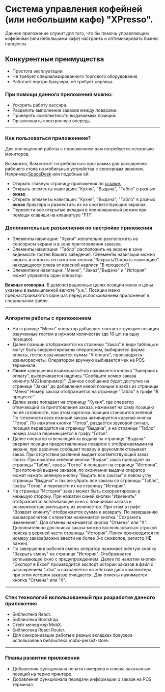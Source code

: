 <h1>
    Система управления кофейней (или небольшим кафе) "XPresso".
</h1>


<p>
    Данное приложение служит для того, что бы помочь управляющим кофейнями (или небольшими кафе) настроить и оптимизировать бизнес процессы.
</p>

<h2>Конкурентные преимущества</h2>

<ul>
    <li>
        Простота эксплуатации.
    </li>
    <li>
        Не требует специализированного торгового оборудования.
    </li>
    <li>
        Работает внутри браузера, не требует сервера.
    </li>
</ul>


<h3>
    При помощи данного приложения можно:
</h3>

<ul>
    <li>
        Ускорить работу кассира.
    </li>
    <li>
        Разделить выполнение заказов между поварами.
    </li>
    <li>
        Проверять комплектность выдаваемых позиций.
    </li>
    <li>
        Организовать электронную очередь.
    </li>
</ul>

<hr>

<h3>Как пользоваться приложением?</h3>

<p>Для полноценной работы с приложением вам потребуется несколько мониторов.</p>
<p>Возможно, Вам может потребоваться программа для расширения рабочего стола на мобильные устройства с сенсорным экраном. Например:<a href="https://www.spacedesk.net/">SpaceDesk</a> или подобные ей.</p>

<ul>
  <li>
    Открыть главную страницу приложения по <a href='https://konstantintz.github.io/coffee-crm/'>ссылке.</a>
  </li>
  <li>
    Открыть элементы навигации: "Кухня", "Выдача", "Табло" в разных <b>окнах</b>.
  </li>
  <li>
    Открыть элементы навигации: "Кухня", "Выдача", "Табло" в разных <b>окнах</b> браузера и разместить их на соответствующих экранах.
  </li>
  <li>
    Перевести все открытые вкладки в полноэкранный режим при помощи клавиши на клавиатуре "F11".
  </li>
</ul>

<h3>Дополнительные разъяснения по настройке приложения</h3>

<ul>
  <li>
    Элементы навигации: "Кухня" желательно расположить на сенсорном экране и в зоне приготовления заказов.
  </li>
  <li>
    Элементы навигации: "Табло" расположить на экране в зоне видимости гостей Вашего заведения. (Элементы навигации можно скрыть и открыть по нажатию кнопки "Закрыть/Открыть навигацию" находящуюся слева от красной надписи "В процессе")
  </li>
  <li>
    Элементами навигации: "Меню", "Заказ","Выдача" и "История" может управлять один оператор.
  </li>

</ul>

<p>
  <b>Важные оговорки.</b> В демонстрационных целях позиции меню и цены указаны в вымышленной валюте "у.е.". Позиции меню преднастраиваются один раз перед использованием приложения в специальном файле.
</p>

<hr>

<h3>Алгоритм работы с приложением</h3>

<ul>
  <li>
    На странице "Меню" оператор добавляет соответствующие позиции озвученные гостем в нужном количестве (до 10 шт. на одну позицию).
  </li>
  <li>
    Далее позиции отображаются на странице "Заказ" в виде таблицы и могут быть скорректированы оператором, выбирается форма оплаты, гостю озвучивается сумма "К оплате", производятся взаиморасчеты. Оператором вручную выбивается чек на POS терминале.
  </li>
  <li>
    <b>После</b> завершения взаиморасчётов нажимается кнопка "Завершить оплату", высвечивается надпись "Сообщите номер заказа клиенту:M22(например)". Данное сообщение будет доступно на странице "Заказ" до добавления новой позиции в заказ из страницы "Меню"
    Номер заказа отображается на странице "Табло" в графе "В процессе"
  </li>
  <li>
    Далее заказ попадает на страницу "Кухня", где оператор отвечающий за приготовление заказа, нажимает на саму позицию по её готовности, при этом карточка позиции становится зелёной. По готовности всех позиций заказа активируется красная кнопка "Готов".
    По нажатии кнопки "Готов", раздаётся звуковой сигнал, позиция переводится на страницу "Выдача", а на странице "Табло" номер заказа перемещается в графу "Готов".
  </li>
  <li>
    Далее оператор отвечающий за выдачу на странице "Выдача" сверяет позиции предоставленные поваром с отображаемыми на экране, при различии сообщает повару и доукомплектовывает заказ. При отсутствии различий выдает соответствующий заказ гостю. При нажатии зелёной кнопки "Выдан" заказ пропадает из страницы "Табло", графы "Готов" и попадает на страницу "История". При поточной выдаче заказов, по окончании выдачи оператор может нажать зелёную кнопку "Выдать все заказы" в левом углу страницы "Выдача" и так же убрать все заказы со страницы "Табло", графы "Готов" и перевести их на страницу "История".
  </li>
  <li>
    На странице "История" заказ может быть скорректирован в меньшую сторону. При нажатии синей кнопки "Изменить" отображается всплывающее окно с позициями заказа и возможностью уменьшить их количество. При этом в графе "Возврат клиенту" отображается сумма к возврату. По завершению взаиморасчетов с клиентом нажимается кнопка "Сохранить изменения". Для отмены нажимается кнопка "Отмена" или "Х". Дополнительно для поиска заказа можно воспользоваться строкой поиска в верхней части страницы "История". Поиск производится по номеру заказа(можно ввести не более 3-х символов, регистр <strong>НЕ</strong> важен).
  </li>
  <li>
    По завершении рабочей смены оператор нажимает жёлтую кнопку "Закрыть смену" на странице "История". Отображается всплывающее окно с предупреждением. Далее по нажатии кнопки "Экспорт в Excel" производится экспорт истории заказов в файл с расширением ".xlsx" и сохраняется на жёсткий диск компьютера, при этом история заказов очищается. Для отмены нажимается кнопка "Отмена" или "Х".
  </li>
</ul>

<hr>

<h3>Стек технологий использованный при разработке данного приложения</h3>

<ul>
  <li>
   Библиотека React.
  </li>
  <li>
   Библиотека Bootstrap.
  </li>
  <li>
   Стейт менеджер MobX.
  </li>
  <li>
   Библиотека React Router.
  </li>
  <li>
   Для синхронизации работы в разных вкладках браузера использована библиотека mobx-persist-store.
  </li>
</ul>

<hr>

<h3>Планы развития приложения</h3>

<ul>
  <li>
   Добавления функционала печати номерков и списка заказанных позиций на термо принтере.
  </li>
  <li>
   Добавления функционала передачи информации о заказе на POS терминал.
  </li>
</ul>

